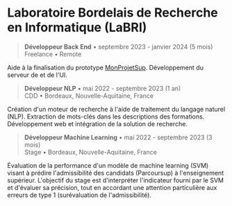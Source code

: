 # Laboratoire Bordelais de Recherche en Informatique (LaBRI)

> **Développeur Back End** • septembre 2023 - janvier 2024 (5 mois)  
> Freelance • Remote

Aide à la finalisation du prototype [MonProjetSup](<https://monprojetsup.fr>). Développement du serveur de et de l'UI.

> **Développeur NLP** • mai 2022 - septembre 2023 (1 an)  
> CDD • Bordeaux, Nouvelle-Aquitaine, France

Création d'un moteur de recherche à l'aide de traitement du langage naturel (NLP). Extraction de mots-clés dans les descriptions des formations. Développement web et intégration de la solution de recherche.

> **Développeur Machine Learning** • mai 2022 - septembre 2023 (3 mois)  
> Stage • Bordeaux, Nouvelle-Aquitaine, France

Évaluation de la performance d'un modèle de machine learning (SVM) visant à prédire l'admissibilité des candidats (Parcoursup) à l'enseignement supérieur.
L'objectif du stage est d'interpréter l'indicateur fourni par le SVM et d'évaluer sa précision, tout en accordant une attention particulière aux erreurs de type 1 (surévaluation de l'admissibilité).
